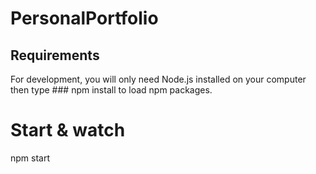 # PersonalPortfolio

## Requirements
For development, you will only need Node.js installed on your computer then type ### npm install to load npm packages.

# Start & watch
npm start

